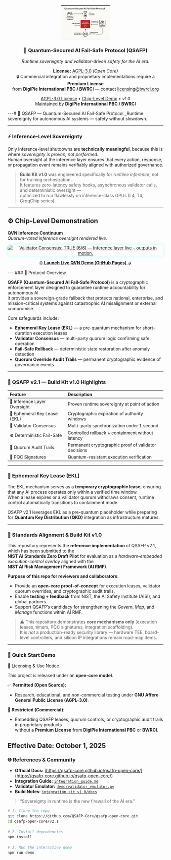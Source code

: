 <div align="center">

<img src="./ASSETS/QSAFP Quantum-Secured FailSafe.jpg" width="160" alt="QSAFP Logo"/>

### 🧠 Quantum-Secured AI Fail-Safe Protocol (QSAFP)

_Runtime sovereignty and validator-driven safety for the AI era._

**License:** [AGPL-3.0](./LICENSE.txt) *(Open Core)*  
🔒 Commercial integration and proprietary implementations require a **Premium License**  
from **DigiPie International PBC / BWRCI** — contact [licensing@bwrci.org](mailto:licensing@bwrci.org)

[AGPL-3.0 License](./LICENSE.txt) • [Chip-Level Demo](./CHIP_DEMOS/qvn_inference_continuum/README.md) • v1.0  
Maintained by **DigiPie International PBC / BWRCI**

</div>

---# 🧩 QSAFP — Quantum-Secured AI Fail-Safe Protocol
_Runtime sovereignty for autonomous AI systems — safety without slowdown.

---

### ⚡ Inference-Level Sovereignty  

Only inference-level shutdowns are **technically meaningful**, because this is where *sovereignty is proven, not performed*.  
Human oversight at the inference layer ensures that every action, response, or propagation event remains verifiably aligned with authorized governance.

> **Build Kit v1.0** was engineered specifically for *runtime inference*, not for training orchestration.  
> It features zero-latency safety hooks, asynchronous validator calls, and deterministic oversight —  
> optimized to run flawlessly on inference-class GPUs (L4, T4, GroqChip series).

---

## ⚙️ Chip-Level Demonstration  
**QVN Inference Continuum**  
_Quorum-voted inference oversight rendered live._

<p align="center">
  <a href="CHIP_DEMOS/qvn_inference_continuum/index.html">
    <img src="ASSETS/✅QSAFP_Inference_in_Motion.gif"
         alt="Validator Consensus: TRUE (6/6) — Inference layer live – outputs in motion."
         width="760"
         style="border-radius:8px; box-shadow:0 0 12px rgba(0,255,255,0.3);">
  </a>
</p>

<p align="center">
  <a href="https://qsafp-core.github.io/qsafp-open-core/CHIP_DEMOS/qvn_inference_continuum/">
    🌐 <strong>Launch Live QVN Demo (GitHub Pages) →</strong>
  </a>
</p>
---
### 🔐 Protocol Overview  

**QSAFP (Quantum-Secured AI Fail-Safe Protocol)** is a cryptographic enforcement layer designed to guarantee runtime accountability for autonomous AI.  
It provides a sovereign-grade fallback that protects national, enterprise, and mission-critical systems against catastrophic AI misalignment or external compromise.

Core safeguards include:  
- **Ephemeral Key Lease (EKL)** — a pre-quantum mechanism for short-duration execution leases  
- **Validator Consensus** — multi-party quorum logic confirming safe operation  
- **Fail-Safe Rollback** — deterministic state restoration after anomaly detection  
- **Quorum Override Audit Trails** — permanent cryptographic evidence of governance events  

---

### 🚀 QSAFP v2.1 — Build Kit v1.0 Highlights

| Feature | Description |
|:--------|:-------------|
| 🧠 Inference Layer Oversight | Proven runtime sovereignty at point of action |
| 🔐 Ephemeral Key Lease (EKL) | Cryptographic expiration of authority windows |
| 🧩 Validator Consensus | Multi-party synchronization under 1 second |
| ⚙️ Deterministic Fail-Safe | Controlled rollback + containment without latency |
| 🧾 Quorum Audit Trails | Permanent cryptographic proof of validator decisions |
| 🧮 PQC Signatures | Quantum-resistant execution verification |

---

### 🧬 Ephemeral Key Lease (EKL)  

The EKL mechanism serves as a **temporary cryptographic lease**, ensuring that any AI process operates only within a verified time window.  
When a lease expires or a validator quorum withdraws consent, runtime control automatically transitions to containment mode.  

QSAFP v2.1 leverages EKL as a pre-quantum placeholder while preparing for **Quantum Key Distribution (QKD)** integration as infrastructure matures.

---

### 🧰 Standards Alignment & Build Kit v1.0  

This repository represents the **reference implementation** of QSAFP v2.1, which has been submitted to the  
**NIST AI Standards Zero Draft Pilot** for evaluation as a *hardware-embedded execution-control overlay* aligned with the  
**NIST AI Risk Management Framework (AI RMF)**.

**Purpose of this repo for reviewers and collaborators:**  
- Provide an **open-core proof-of-concept** for execution leases, validator quorum overrides, and cryptographic audit trails.  
- Enable **testing + feedback** from NIST, the AI Safety Institute (AISI), and global partners.  
- Support QSAFP’s candidacy for strengthening the *Govern*, *Map*, and *Manage* functions within AI RMF.

> ⚠️ This repository demonstrates **core mechanisms only** (execution leases, timers, PQC signatures, integration scaffolding).  
> It is *not* a production-ready security library — hardware TEE, board-level controllers, and silicon IP integrations remain road-map items.

---

### 🧪 Quick Start Demo  

🧾 Licensing & Use Notice

This project is released under an **open-core model**.

✅ **Permitted (Open Source):**
- Research, educational, and non-commercial testing under **GNU Affero General Public License (AGPL-3.0)**.

🚫 **Restricted (Commercial):**
- Embedding QSAFP leases, quorum controls, or cryptographic audit trails in proprietary products  
  without a **Premium License** from **DigiPie International PBC** or **BWRCI**.

**Effective Date:** October 1, 2025
---
### 🌐 References & Community

- **Official Docs:** [https://qsafp-core.github.io/qsafp-open-core/](https://qsafp-core.github.io/qsafp-open-core/)
- **Integration Guide:** [`integration_guide.md`](integration_guide.md)
- **Validator Emulator:** [`demo/validator_emulator.py`](demo/validator_emulator.py)
- **Build Notes:** [`integration_kit_v1_0/docs`](integration_kit_v1_0/docs/)

> “Sovereignty in runtime is the new firewall of the AI era.”
```bash
# 1. Clone the repo
git clone https://github.com/QSAFP-Core/qsafp-open-core.git
cd qsafp-open-core/v2.1

# 2. Install dependencies
npm install

# 3. Run the interactive demo
npm run demo
